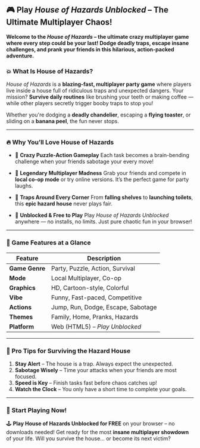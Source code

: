 ## 🎮 Play *House of Hazards Unblocked* – The Ultimate Multiplayer Chaos!

**Welcome to the *House of Hazards* – the ultimate crazy multiplayer game where every step could be your last! Dodge deadly traps, escape insane challenges, and prank your friends in this hilarious, action-packed adventure.**

### 💥 What Is House of Hazards?

*House of Hazards* is a **blazing-fast, multiplayer party game** where players live inside a house full of ridiculous traps and unexpected dangers. Your mission? **Survive daily routines** like brushing your teeth or making coffee — while other players secretly trigger booby traps to stop you!

Whether you're dodging a **deadly chandelier**, escaping a **flying toaster**, or sliding on a **banana peel**, the fun never stops.

---

### 🔥 Why You’ll Love House of Hazards

* 🧠 **Crazy Puzzle-Action Gameplay**
  Each task becomes a brain-bending challenge when your friends sabotage your every move!

* 👥 **Legendary Multiplayer Madness**
  Grab your friends and compete in **local co-op mode** or try online versions. It’s the perfect game for party laughs.

* 🚪 **Traps Around Every Corner**
  From **falling shelves** to **launching toilets**, this **epic hazard house** never plays fair.

* 🌟 **Unblocked & Free to Play**
  Play *House of Hazards Unblocked* anywhere — no installs, no limits. Just pure chaotic fun in your browser!

---

### 🎯 Game Features at a Glance

| Feature        | Description                        |
| -------------- | ---------------------------------- |
| **Game Genre** | Party, Puzzle, Action, Survival    |
| **Mode**       | Local Multiplayer, Co-op           |
| **Graphics**   | HD, Cartoon-style, Colorful        |
| **Vibe**       | Funny, Fast-paced, Competitive     |
| **Actions**    | Jump, Run, Dodge, Escape, Sabotage |
| **Themes**     | Family, Home, Pranks, Hazards      |
| **Platform**   | Web (HTML5) – *Play Unblocked*     |

---

### 🚀 Pro Tips for Surviving the Hazard House

1. **Stay Alert** – The house is a trap. Always expect the unexpected.
2. **Sabotage Wisely** – Time your attacks when your friends are most focused.
3. **Speed is Key** – Finish tasks fast before chaos catches up!
4. **Watch the Clock** – You only have a short time to complete your goals.

---

### 🔗 Start Playing Now!

🕹️ **Play House of Hazards Unblocked for FREE** on your browser – no downloads needed!
Get ready for the most **insane multiplayer showdown** of your life. Will you survive the house… or become its next victim?
